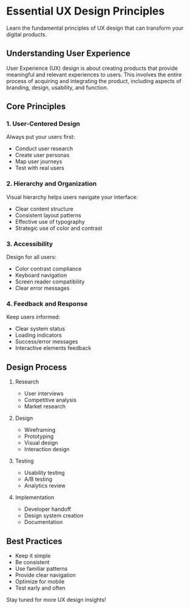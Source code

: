 # Essential UX Design Principles

Learn the fundamental principles of UX design that can transform your digital products.

## Understanding User Experience

User Experience (UX) design is about creating products that provide meaningful and relevant experiences to users. This involves the entire process of acquiring and integrating the product, including aspects of branding, design, usability, and function.

## Core Principles

### 1. User-Centered Design

Always put your users first:
- Conduct user research
- Create user personas
- Map user journeys
- Test with real users

### 2. Hierarchy and Organization

Visual hierarchy helps users navigate your interface:
- Clear content structure
- Consistent layout patterns
- Effective use of typography
- Strategic use of color and contrast

### 3. Accessibility

Design for all users:
- Color contrast compliance
- Keyboard navigation
- Screen reader compatibility
- Clear error messages

### 4. Feedback and Response

Keep users informed:
- Clear system status
- Loading indicators
- Success/error messages
- Interactive elements feedback

## Design Process

1. Research
   - User interviews
   - Competitive analysis
   - Market research

2. Design
   - Wireframing
   - Prototyping
   - Visual design
   - Interaction design

3. Testing
   - Usability testing
   - A/B testing
   - Analytics review

4. Implementation
   - Developer handoff
   - Design system creation
   - Documentation

## Best Practices

- Keep it simple
- Be consistent
- Use familiar patterns
- Provide clear navigation
- Optimize for mobile
- Test early and often

Stay tuned for more UX design insights!
